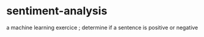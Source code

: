 # sentiment-analysis
a machine learning exercice ; determine if a sentence is positive or negative 
